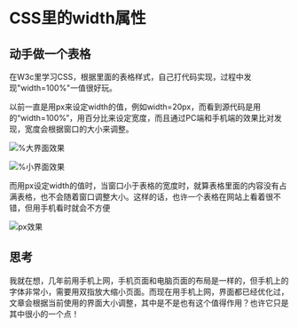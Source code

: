 # CSS里的width属性

## 动手做一个表格

在W3c里学习CSS，根据里面的表格样式，自己打代码实现，过程中发现"width=100%"一值很好玩。

以前一直是用px来设定width的值，例如width=20px，而看到源代码是用的“width=100%”，用百分比来设定宽度，而且通过PC端和手机端的效果比对发现，宽度会根据窗口的大小来调整。

![%大界面效果](https://ws4.sinaimg.cn/large/006tKfTcgy1fpdiv1y155j314k060gmf.jpg)

![%小界面效果](https://ws4.sinaimg.cn/large/006tKfTcgy1fpdiv03uwrj30m806emxv.jpg)

而用px设定width的值时，当窗口小于表格的宽度时，就算表格里面的内容没有占满表格，也不会随着窗口调整大小。这样的话，也许一个表格在网站上看着很不错，但用手机看时就会不方便

![px效果](https://ws3.sinaimg.cn/large/006tKfTcgy1fpdiv3vk0bj30om05smxt.jpg)

## 思考

我就在想，几年前用手机上网，手机页面和电脑页面的布局是一样的，但手机上的字体非常小，需要用双指放大缩小页面。而现在用手机上网，界面都已经优化过，文章会根据当前使用的界面大小调整，其中是不是也有这个值得作用？也许它只是其中很小的一个点！

